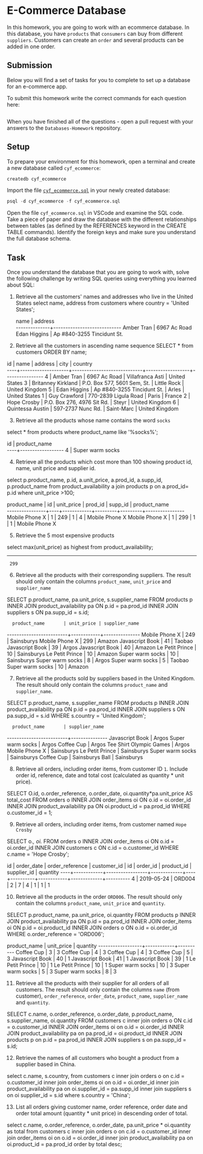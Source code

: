# E-Commerce Database

In this homework, you are going to work with an ecommerce database. In this database, you have `products` that `consumers` can buy from different `suppliers`. Customers can create an `order` and several products can be added in one order.

## Submission

Below you will find a set of tasks for you to complete to set up a database for an e-commerce app.

To submit this homework write the correct commands for each question here:
```sql


```

When you have finished all of the questions - open a pull request with your answers to the `Databases-Homework` repository.

## Setup

To prepare your environment for this homework, open a terminal and create a new database called `cyf_ecommerce`:

```sql
createdb cyf_ecommerce
```

Import the file [`cyf_ecommerce.sql`](./cyf_ecommerce.sql) in your newly created database:

```sql
psql -d cyf_ecommerce -f cyf_ecommerce.sql
```

Open the file `cyf_ecommerce.sql` in VSCode and examine the SQL code. Take a piece of paper and draw the database with the different relationships between tables (as defined by the REFERENCES keyword in the CREATE TABLE commands). Identify the foreign keys and make sure you understand the full database schema.

## Task

Once you understand the database that you are going to work with, solve the following challenge by writing SQL queries using everything you learned about SQL:

1. Retrieve all the customers' names and addresses who live in the United States
select name, address from customers where country = 'United States';

     name     |          address           
--------------+----------------------------
 Amber Tran   | 6967 Ac Road
 Edan Higgins | Ap #840-3255 Tincidunt St.


2. Retrieve all the customers in ascending name sequence
SELECT * from customers ORDER BY name;

 id |        name        |           address           |       city       |    country     
----+--------------------+-----------------------------+------------------+----------------
  4 | Amber Tran         | 6967 Ac Road                | Villafranca Asti | United States
  3 | Britanney Kirkland | P.O. Box 577, 5601 Sem, St. | Little Rock      | United Kingdom
  5 | Edan Higgins       | Ap #840-3255 Tincidunt St.  | Arles            | United States
  1 | Guy Crawford       | 770-2839 Ligula Road        | Paris            | France
  2 | Hope Crosby        | P.O. Box 276, 4976 Sit Rd.  | Steyr            | United Kingdom
  6 | Quintessa Austin   | 597-2737 Nunc Rd.           | Saint-Marc       | United Kingdom


3. Retrieve all the products whose name contains the word `socks`

select * from products where product_name  like '%socks%';

 id |   product_name   
----+------------------
  4 | Super warm socks


4. Retrieve all the products which cost more than 100 showing product id, name, unit price and supplier id.

select p.product_name, p.id, a.unit_price, a.prod_id, a.supp_id, p.product_name from product_availability a join products p on a.prod_id= p.id where unit_price >100;

 product_name  | id | unit_price | prod_id | supp_id |  product_name  
----------------+----+------------+---------+---------+----------------
 Mobile Phone X |  1 |        249 |       1 |       4 | Mobile Phone X
 Mobile Phone X |  1 |        299 |       1 |       1 | Mobile Phone X



5. Retrieve the 5 most expensive products

select max(unit_price) as highest from product_availability;

---------
     299

6. Retrieve all the products with their corresponding suppliers. The result should only contain the columns `product_name`, `unit_price` and `supplier_name`


SELECT p.product_name, pa.unit_price, s.supplier_name FROM products p INNER JOIN product_availability pa ON p.id = pa.prod_id INNER JOIN suppliers s ON pa.supp_id = s.id;


      product_name       | unit_price | supplier_name 
-------------------------+------------+---------------
 Mobile Phone X          |        249 | Sainsburys
 Mobile Phone X          |        299 | Amazon
 Javascript Book         |         41 | Taobao
 Javascript Book         |         39 | Argos
 Javascript Book         |         40 | Amazon
 Le Petit Prince         |         10 | Sainsburys
 Le Petit Prince         |         10 | Amazon
 Super warm socks        |         10 | Sainsburys
 Super warm socks        |          8 | Argos
 Super warm socks        |          5 | Taobao
 Super warm socks        |         10 | Amazon


7. Retrieve all the products sold by suppliers based in the United Kingdom. The result should only contain the columns `product_name` and `supplier_name`.


SELECT p.product_name, s.supplier_name FROM products p INNER JOIN product_availability pa ON p.id = pa.prod_id INNER JOIN suppliers s ON pa.supp_id = s.id WHERE s.country = 'United Kingdom';


      product_name       | supplier_name 
-------------------------+---------------
 Javascript Book         | Argos
 Super warm socks        | Argos
 Coffee Cup              | Argos
 Tee Shirt Olympic Games | Argos
 Mobile Phone X          | Sainsburys
 Le Petit Prince         | Sainsburys
 Super warm socks        | Sainsburys
 Coffee Cup              | Sainsburys
 Ball                    | Sainsburys


8. Retrieve all orders, including order items, from customer ID `1`. Include order id, reference, date and total cost (calculated as quantity * unit price).

SELECT O.id, o.order_reference, o.order_date, oi.quantity*pa.unit_price AS total_cost FROM orders o INNER JOIN order_items oi ON o.id = oi.order_id INNER JOIN product_availability pa ON oi.product_id = pa.prod_id WHERE o.customer_id = 1;

9. Retrieve all orders, including order items, from customer named `Hope Crosby`

SELECT o.*, oi.* FROM orders o INNER JOIN order_items oi ON o.id = oi.order_id INNER JOIN customers c ON c.id = o.customer_id WHERE c.name = 'Hope Crosby';

 id | order_date | order_reference | customer_id | id | order_id | product_id | supplier_id | quantity 
----+------------+-----------------+-------------+----+----------+------------+-------------+----------
  4 | 2019-05-24 | ORD004          |           2 |  7 |        4 |          1 |           1 |        1

10. Retrieve all the products in the order `ORD006`. The result should only contain the columns `product_name`, `unit_price` and `quantity`.


SELECT p.product_name, pa.unit_price, oi.quantity FROM products p INNER JOIN product_availability pa ON p.id = pa.prod_id INNER JOIN order_items oi ON p.id = oi.product_id INNER JOIN orders o ON o.id = oi.order_id WHERE o.order_reference = 'ORD006';


product_name   | unit_price | quantity 
------------------+------------+----------
 Coffee Cup       |          3 |        3
 Coffee Cup       |          4 |        3
 Coffee Cup       |          4 |        3
 Coffee Cup       |          5 |        3
 Javascript Book  |         40 |        1
 Javascript Book  |         41 |        1
 Javascript Book  |         39 |        1
 Le Petit Prince  |         10 |        1
 Le Petit Prince  |         10 |        1
 Super warm socks |         10 |        3
 Super warm socks |          5 |        3
 Super warm socks |          8 |        3


11. Retrieve all the products with their supplier for all orders of all customers. The result should only contain the columns `name` (from customer), `order_reference`, `order_date`, `product_name`, `supplier_name` and `quantity`.

SELECT c.name, o.order_reference, o.order_date, p.product_name, s.supplier_name, oi.quantity FROM customers c inner join orders o ON c.id = o.customer_id INNER JOIN order_items oi on o.id = oi.order_id INNER JOIN product_availability pa on pa.prod_id = oi.product_id INNER JOIN products p on p.id = pa.prod_id INNER JOIN suppliers s on pa.supp_id = s.id;


12. Retrieve the names of all customers who bought a product from a supplier based in China.

select c.name, s.country, from customers c inner join orders o on c.id = o.customer_id inner join order_items oi on o.id = oi.order_id inner join product_availability pa on oi.supplier_id = pa.supp_id inner join suppliers s on oi supplier_id = s.id where s.country = 'China';


13. List all orders giving customer name, order reference, order date and order total amount (quantity * unit price) in descending order of total.

select c.name, o.order_reference, o.order_date, pa.unit_price \* oi.quantity as total from customers c inner join orders o on c.id = o.customer_id inner join order_items oi on o.id = oi.order_id inner join product_availability pa on oi.product_id = pa.prod_id order by total desc;